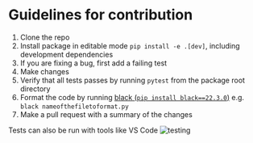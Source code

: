 # Guidelines for contribution

1. Clone the repo
2. Install package in editable mode `pip install -e .[dev]`, including development dependencies
3. If you are fixing a bug, first add a failing test
4. Make changes
5. Verify that all tests passes by running `pytest` from the package root directory
6. Format the code by running [black (`pip install black==22.3.0`)](https://black.readthedocs.io/en/stable/) e.g. `black nameofthefiletoformat.py`
6. Make a pull request with a summary of the changes

Tests can also be run with tools like VS Code
![testing](images/testing.png)

